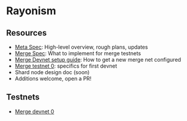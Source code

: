 # Rayonism

## Resources

- [Meta Spec](https://notes.ethereum.org/@protolambda/rayonism): High-level overview, rough plans, updates
- [Merge Spec](https://notes.ethereum.org/@n0ble/rayonism-the-merge-spec): What to implement for merge testnets
- [Merge Devnet setup guide](https://notes.ethereum.org/@protolambda/merge-devnet-setup-guide): How to get a new merge net configured
- [Merge testnet 0](https://notes.ethereum.org/@n0ble/rayonism-mergenet-0): specifics for first devnet
- Shard node design doc (soon)
- Additions welcome, open a PR!

## Testnets

- [Merge devnet 0](./testnets/devnet0/README.md)
